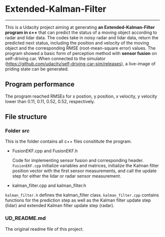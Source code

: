 # Extended-Kalman-Filter
----
This is a Udacity project aiming at generating **an Extended-Kalman-Filter program in c++** that can predict the status of a moving object according to
radar and lidar data. The codes take in noisy radar and lidar data, return the predicted next status, including the position and velocity of the moving object and the corresponding RMSE (root-mean-square error) values. The program showed a basic form of perception method with **sensor fusion** on self-driving car. When connected to the simulator (https://github.com/udacity/self-driving-car-sim/releases), a live-image of priding state can be generated.


## Program performance
The program reached RMSEs for x postion, y position, x velocity, y velocity lower than 0.11, 0.11, 0.52, 0.52, respectively.
 
 ## File structure
 
 ### Folder *src*
 
 This is the folder contains all c++ files consititute the program.
 
 - FusionEKF.cpp and FusionEKF.h
   
   Code for implementing sensor fusion and corresponding header. `FusionEKF.cpp` initialize variables and matrices, initialize the Kalman filter position vector with the first sensor measurements, and call the update step for either the lidar or radar sensor measurement.
   
 - kalman_filter.cpp and kalman_filter.h
 
 `kalman_filter.h` defines the kalman_filter class. `kalman_filter.cpp` contains functions for the prediction step as well as the Kalman filter update step (lidar) and extended Kalman filter update step (radar).
 
 
 
### UD_README.md
 
 The original readme file of this project.
 
